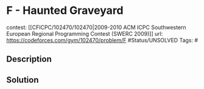 # F - Haunted Graveyard

contest: [[CFICPC/102470/102470|2009-2010 ACM ICPC Southwestern European Regional Programming Contest (SWERC 2009)]]
url: https://codeforces.com/gym/102470/problem/F
#Status/UNSOLVED
Tags: #

## Description

## Solution

